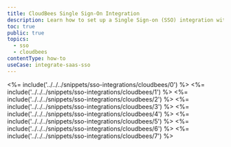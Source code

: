 ```yaml
---
title: CloudBees Single Sign-On Integration
description: Learn how to set up a Single Sign-on (SSO) integration with CloudBees and Auth0.
toc: true
public: true
topics:
  - sso
  - cloudbees
contentType: how-to
useCase: integrate-saas-sso
---
```

<%= include('../../../snippets/sso-integrations/cloudbees/0') %> 
<%= include('../../../snippets/sso-integrations/cloudbees/1') %> 
<%= include('../../../snippets/sso-integrations/cloudbees/2') %> 
<%= include('../../../snippets/sso-integrations/cloudbees/3') %> 
<%= include('../../../snippets/sso-integrations/cloudbees/4') %> 
<%= include('../../../snippets/sso-integrations/cloudbees/5') %> 
<%= include('../../../snippets/sso-integrations/cloudbees/6') %> 
<%= include('../../../snippets/sso-integrations/cloudbees/7') %>
